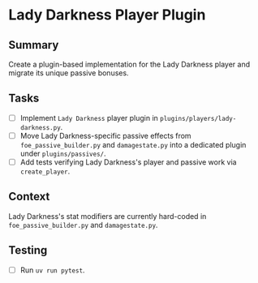 # Lady Darkness Player Plugin

## Summary
Create a plugin-based implementation for the Lady Darkness player and migrate its unique passive bonuses.

## Tasks
- [ ] Implement `Lady Darkness` player plugin in `plugins/players/lady-darkness.py`.
- [ ] Move Lady Darkness-specific passive effects from `foe_passive_builder.py` and `damagestate.py` into a dedicated plugin under `plugins/passives/`.
- [ ] Add tests verifying Lady Darkness's player and passive work via `create_player`.

## Context
Lady Darkness's stat modifiers are currently hard-coded in `foe_passive_builder.py` and `damagestate.py`.

## Testing
- [ ] Run `uv run pytest`.
